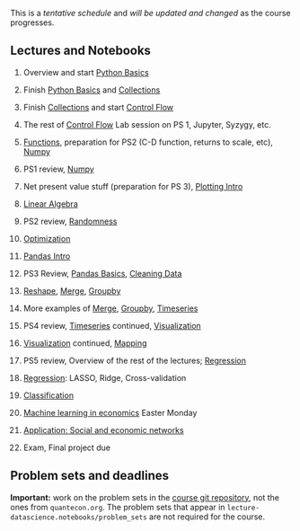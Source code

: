 This is a *tentative schedule* and *will be updated and changed* as the course progresses.

## Lectures and Notebooks
1. Overview and start [Python Basics](https://datascience.quantecon.org/python_fundamentals/basics.html)
2. Finish [Python Basics](https://datascience.quantecon.org/python_fundamentals/basics.html) and [Collections](https://datascience.quantecon.org/python_fundamentals/collections.html)
3. Finish [Collections](https://datascience.quantecon.org/python_fundamentals/collections.html) and start [Control Flow](https://datascience.quantecon.org/python_fundamentals/control_flow.html)
4. The rest of [Control Flow](https://datascience.quantecon.org/python_fundamentals/control_flow.html) Lab session on PS 1, Jupyter, Syzygy, etc. 
5. [Functions](https://datascience.quantecon.org/python_fundamentals/functions.html), preparation for PS2 (C-D function, returns to scale, etc), [Numpy](https://datascience.quantecon.org/scientific/numpy_arrays.html)
6. PS1 review, [Numpy](https://datascience.quantecon.org/scientific/numpy_arrays.html)
7. Net present value stuff (preparation for PS 3), [Plotting Intro](https://datascience.quantecon.org/scientific/plotting.html)
8. [Linear Algebra](https://datascience.quantecon.org/scientific/applied_linalg.html) 
9.  PS2 review, [Randomness](https://datascience.quantecon.org/scientific/randomness.html)
10. [Optimization](https://datascience.quantecon.org/scientific/optimization.html)

11. [Pandas Intro](https://datascience.quantecon.org/pandas/intro.html)
12. PS3 Review, [Pandas Basics](https://datascience.quantecon.org/pandas/basics.html), [Cleaning Data](https://datascience.quantecon.org/pandas/data_clean.html)
13. [Reshape](https://datascience.quantecon.org/pandas/reshape.html), [Merge](https://datascience.quantecon.org/pandas/merge.html), [Groupby](https://datascience.quantecon.org/pandas/groupby.html)
14. More examples of [Merge](https://datascience.quantecon.org/pandas/merge.html), [Groupby](https://datascience.quantecon.org/pandas/groupby.html), [Timeseries](https://datascience.quantecon.org/pandas/timeseries.html)
15. PS4 review, [Timeseries](https://datascience.quantecon.org/pandas/timeseries.html) continued, [Visualization](https://datascience.quantecon.org/applications/visualization_rules.html)
16. [Visualization](https://datascience.quantecon.org/pandas/matplotlib.html) continued, [Mapping](https://datascience.quantecon.org/applications/maps.html)
17. PS5 review, Overview of the rest of the lectures; [Regression](https://datascience.quantecon.org/applications/regression.html)
18. [Regression](https://datascience.quantecon.org/applications/regression.html): LASSO, Ridge, Cross-validation
19. [Classification](https://datascience.quantecon.org/applications/regression.html)
20. [Machine learning in economics](https://datascience.quantecon.org/applications/ml_in_economics.html) Easter Monday
21. [Application: Social and economic networks](https://github.com/doctor-phil/analyzing-economic-networks/blob/main/Analyzing_economic_networks.ipynb)
22. Exam, Final project due

## Problem sets and deadlines
**Important:** work on the problem sets in the [course git repository](https://github.com/doctor-phil/ECON323_2023_Summer/tree/master/problem_sets), not the ones from `quantecon.org`. The problem sets that appear in `lecture-datascience.notebooks/problem_sets` are not required for the course.

